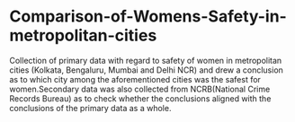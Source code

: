 # Comparison-of-Womens-Safety-in-metropolitan-cities
Collection of  primary data with regard to safety of women in metropolitan cities (Kolkata, Bengaluru, Mumbai and Delhi NCR) and drew a conclusion as to which city among the aforementioned cities was the safest for women.Secondary data was also collected from NCRB(National Crime Records Bureau) as to check whether the conclusions aligned with the conclusions of the primary data as a whole.
